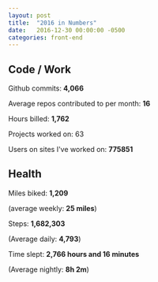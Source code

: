 ```yaml
---
layout: post
title:  "2016 in Numbers"
date:   2016-12-30 00:00:00 -0500
categories: front-end
---
```


## Code / Work

Github commits: **4,066**

Average repos contributed to per month: **16**

Hours billed:  **1,762**

Projects worked on: 63

Users on sites I've worked on: **775851**

## Health

Miles biked: **1,209**

(average weekly: **25 miles**)

Steps: **1,682,303**

(Average daily: **4,793**)

Time slept: **2,766 hours and 16 minutes**

(Average nightly: **8h 2m**)
